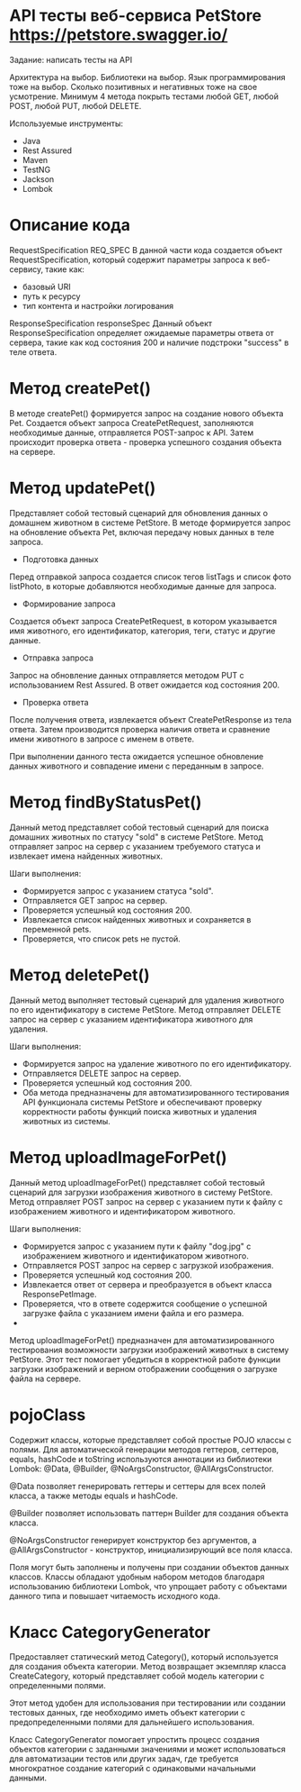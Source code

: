 # API тесты веб-сервиса PetStore https://petstore.swagger.io/

Задание: написать тесты на API

Архитектура на выбор.  Библиотеки на выбор. Язык программирования тоже на выбор.  Сколько позитивных и негативных тоже на свое усмотрение. Минимум 4 метода покрыть тестами любой GET, любой POST, любой PUT, любой DELETE.

Используемые инструменты:
- Java
- Rest Assured
- Maven 
- TestNG 
- Jackson 
- Lombok
# Описание кода
RequestSpecification REQ_SPEC
В данной части кода создается объект RequestSpecification, который содержит параметры запроса к веб-сервису, такие как:
- базовый URI 
- путь к ресурсу 
- тип контента и настройки логирования

ResponseSpecification responseSpec
Данный объект ResponseSpecification определяет ожидаемые параметры ответа от сервера, такие как код состояния 200 и наличие подстроки "success" в теле ответа.

# Метод createPet()
В методе createPet() формируется запрос на создание нового объекта Pet. 
Создается объект запроса CreatePetRequest, заполняются необходимые данные, отправляется POST-запрос к API. Затем происходит проверка ответа - проверка успешного создания объекта на сервере.

# Метод updatePet() 
Представляет собой тестовый сценарий для обновления данных о домашнем животном в системе PetStore. В методе формируется запрос на обновление объекта Pet, включая передачу новых данных в теле запроса.

- Подготовка данных

Перед отправкой запроса создается список тегов listTags и список фото listPhoto, в которые добавляются необходимые данные для запроса.


- Формирование запроса

Создается объект запроса CreatePetRequest, в котором указывается имя животного, его идентификатор, категория, теги, статус и другие данные.

- Отправка запроса

Запрос на обновление данных отправляется методом PUT с использованием Rest Assured. В ответ ожидается код состояния 200.

- Проверка ответа 

После получения ответа, извлекается объект CreatePetResponse из тела ответа. Затем производится проверка наличия ответа и сравнение имени животного в запросе с именем в ответе.

При выполнении данного теста ожидается успешное обновление данных животного и совпадение имени с переданным в запросе.

# Метод findByStatusPet()
Данный метод представляет собой тестовый сценарий для поиска домашних животных по статусу "sold" в системе PetStore. Метод отправляет запрос на сервер с указанием требуемого статуса и извлекает имена найденных животных.

Шаги выполнения:

- Формируется запрос с указанием статуса "sold". 
- Отправляется GET запрос на сервер. 
- Проверяется успешный код состояния 200. 
- Извлекается список найденных животных и сохраняется в переменной pets. 
- Проверяется, что список pets не пустой. 

# Метод deletePet()
Данный метод выполняет тестовый сценарий для удаления животного по его идентификатору в системе PetStore. Метод отправляет DELETE запрос на сервер с указанием идентификатора животного для удаления.

Шаги выполнения:
- Формируется запрос на удаление животного по его идентификатору. 
- Отправляется DELETE запрос на сервер. 
- Проверяется успешный код состояния 200. 
- Оба метода предназначены для автоматизированного тестирования API функционала системы PetStore и обеспечивают проверку корректности работы функций поиска животных и удаления животных из системы.

# Метод uploadImageForPet()
Данный метод uploadImageForPet() представляет собой тестовый сценарий для загрузки изображения животного в систему PetStore. Метод отправляет POST запрос на сервер с указанием пути к файлу с изображением животного и идентификатором животного.

Шаги выполнения:
- Формируется запрос с указанием пути к файлу "dog.jpg" с изображением животного и идентификатором животного.
- Отправляется POST запрос на сервер с загрузкой изображения.
- Проверяется успешный код состояния 200.
- Извлекается ответ от сервера и преобразуется в объект класса ResponsePetImage.
- Проверяется, что в ответе содержится сообщение о успешной загрузке файла с указанием имени файла и его размера.
- 
Метод uploadImageForPet() предназначен для автоматизированного тестирования возможности загрузки изображений животных в систему PetStore. Этот тест помогает убедиться в корректной работе функции загрузки изображений и верном отображении сообщения о загрузке файла на сервере.

# pojoClass 
Cодержит классы, которые представляет собой простые POJO классы с полями. Для автоматической генерации методов геттеров, сеттеров, equals, hashCode и toString используются аннотации из библиотеки Lombok: @Data, @Builder, @NoArgsConstructor, @AllArgsConstructor. 

@Data позволяет генерировать геттеры и сеттеры для всех полей класса, а также методы equals и hashCode. 

@Builder позволяет использовать паттерн Builder для создания объекта класса. 

@NoArgsConstructor генерирует конструктор без аргументов, а @AllArgsConstructor - конструктор, инициализирующий все поля класса.

Поля могут быть заполнены и получены при создании объектов данных классов. Классы обладают удобным набором методов благодаря использованию библиотеки Lombok, что упрощает работу с объектами данного типа и повышает читаемость исходного кода.

# Класс CategoryGenerator
Предоставляет статический метод Category(), который используется для создания объекта категории. Метод возвращает экземпляр класса CreateCategory, который представляет собой модель категории с определенными полями.

Этот метод удобен для использования при тестировании или создании тестовых данных, где необходимо иметь объект категории с предопределенными полями для дальнейшего использования.

Класс CategoryGenerator помогает упростить процесс создания объектов категории с заданными значениями и может использоваться для автоматизации тестов или других задач, где требуется многократное создание категорий с одинаковыми начальными данными.
